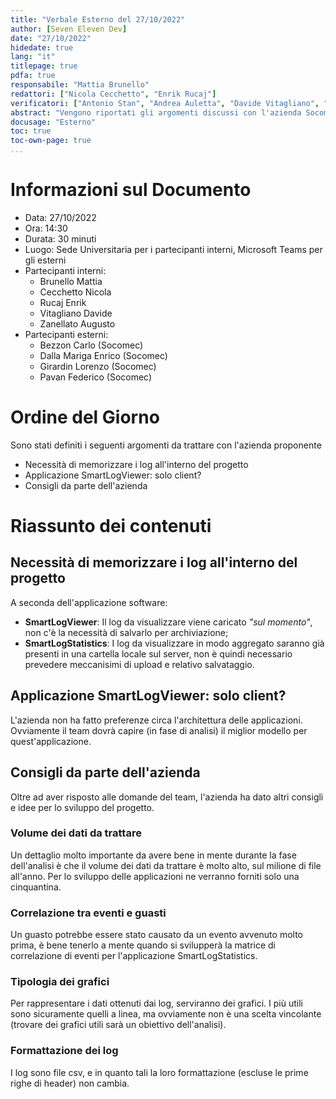 ```yaml
---
title: "Verbale Esterno del 27/10/2022"
author: [Seven Eleven Dev]
date: "27/10/2022"
hidedate: true
lang: "it"
titlepage: true
pdfa: true
responsabile: "Mattia Brunello"
redattori: ["Nicola Cecchetto", "Enrik Rucaj"]
verificatori: ["Antonio Stan", "Andrea Auletta", "Davide Vitagliano", "Augusto Zanellato"]
abstract: "Vengono riportati gli argomenti discussi con l'azienda Socomec durante l'incontro del 27/10/2022"
docusage: "Esterno"
toc: true
toc-own-page: true
...
```


# Informazioni sul Documento

* Data: 27/10/2022
* Ora: 14:30
* Durata: 30 minuti
* Luogo: Sede Universitaria per i partecipanti interni, Microsoft Teams per gli esterni
* Partecipanti interni:
  * Brunello Mattia
  * Cecchetto Nicola
  * Rucaj Enrik
  * Vitagliano Davide
  * Zanellato Augusto
* Partecipanti esterni:
  * Bezzon Carlo (Socomec)
  * Dalla Mariga Enrico (Socomec)
  * Girardin Lorenzo (Socomec)
  * Pavan Federico (Socomec)

# Ordine del Giorno

Sono stati definiti i seguenti argomenti da trattare con l'azienda proponente

* Necessità di memorizzare i log all'interno del progetto
* Applicazione SmartLogViewer: solo client?
* Consigli da parte dell'azienda

# Riassunto dei contenuti

## Necessità di memorizzare i log all'interno del progetto

A seconda dell'applicazione software:

* **SmartLogViewer**: Il log da visualizzare viene caricato _"sul momento"_, non c'è la necessità di salvarlo per archiviazione;
* **SmartLogStatistics**: I log da visualizzare in modo aggregato saranno già presenti in una cartella locale sul server, non è quindi necessario prevedere meccanisimi di upload e relativo salvataggio.

## Applicazione SmartLogViewer: solo client?

L'azienda non ha fatto preferenze circa l'architettura delle applicazioni. Ovviamente il team dovrà capire (in fase di analisi) il miglior modello per quest'applicazione.

## Consigli da parte dell'azienda

Oltre ad aver risposto alle domande del team, l'azienda ha dato altri consigli e idee per lo sviluppo del progetto.

### Volume dei dati da trattare

Un dettaglio molto importante da avere bene in mente durante la fase dell'analisi è che il volume dei dati da trattare è molto alto, sul milione di file all'anno. Per lo sviluppo delle applicazioni ne verranno forniti solo una cinquantina.

### Correlazione tra eventi e guasti

Un guasto potrebbe essere stato causato da un evento avvenuto molto prima, è bene tenerlo a mente quando si svilupperà la matrice di correlazione di eventi per l'applicazione SmartLogStatistics.

### Tipologia dei grafici

Per rappresentare i dati ottenuti dai log, serviranno dei grafici. I più utili sono sicuramente quelli a linea, ma ovviamente non è una scelta vincolante (trovare dei grafici utili sarà un obiettivo dell'analisi).

### Formattazione dei log

I log sono file csv, e in quanto tali la loro formattazione (escluse le prime righe di header) non cambia.
